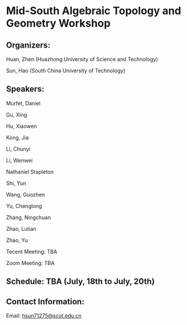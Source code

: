 # Mid-South Algebraic Topology and Geometry Workshop

## Organizers:

Huan, Zhen (Huazhong University of Science and Technology)

Sun, Hao (South China University of Technology)

## Speakers: 

Murfet, Daniel

Gu, Xing

Hu, Xiaowen

Kong, Jia

Li, Chunyi

Li, Wenwei

Nathaniel Stapleton

Shi, Yun

Wang, Guozhen

Yu, Chenglong

Zhang, Ningchuan

Zhao, Lutian

Zhao, Yu


Tecent Meeting: TBA

Zoom Meeting: TBA

## Schedule: TBA (July, 18th to July, 20th)

## Contact Information:
Email: hsun71275@scut.edu.cn
